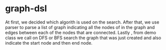 # graph-dsl


At first, we decided which algorith is used on the search. After that, we use parser to parse a list of graph indicating all the nodes of in the graph and edges between each of the nodes that  are connected. Lastly , from demo class we call on DFS or BFS search the graph that was just created and also indicate the start node and then end node.
